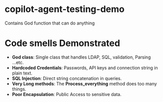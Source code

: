 # copilot-agent-testing-demo
Contains God function that can do anything

# Code smells Demonstrated
- **God class**: Single class that handles LDAP, SQL, validation, Parsing ...etc.
- **Hardcoded Credentials**: Passwords, API keys and connection string in plain text.
- **SQL Injection**: Direct string concatenation in queries.
- **Very Long methods**: The **Process_everything** method does too many things.
- **Poor Encapsulation**: Public Access to sensitive data.
